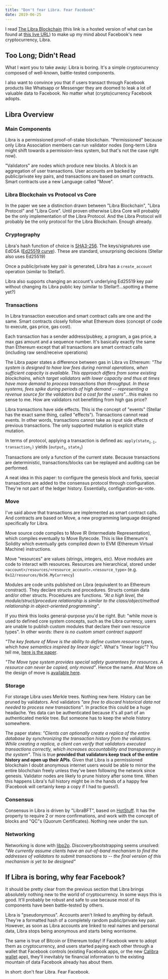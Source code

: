 ```yaml
---
title: "Don't fear Libra. Fear Facebook"
date: 2019-06-25
---
```


I read [The Libra Blockchain][libra-hosted] (this link is a hosted version of
what can be found at [this live URL][libra-online]) to make up my mind about Facebook's new cryptocurrency, Libra.

## Too Long; Didn't Read

What I want you to take away: Libra is boring. It's a simple cryptocurrency
composed of well-known, battle-tested components.

I also want to convince you that if users transact through Facebook products
like Whatsapp or Messenger they are doomed to leak a lot of valuable data to
Facebook. No matter what (crypto)currency Facebook adopts.

## Libra Overview

### Main Components

Libra is a permissioned proof-of-stake blockchain. "Permissioned" because only
Libra Association members can run validator nodes (long-term Libra might shift
towards a permission-less system, but that's not the case right now).

"Validators" are nodes which produce new blocks. A block is an aggregation of
user transactions. User accounts are backed by public/private key pairs, and
transactions are based on smart contracts. Smart contracts use a new Language
called "Move".

### Libra Blockchain vs Protocol vs Core
In the paper we see a distinction drawn between "Libra Blockchain", "Libra
Protocol" and "Libra Core". Until proven otherwise Libra Core will probably be
the only implementation of the Libra Protocol. And the Libra Protocol will
probably be the only protocol for the Libra Blockchain. Enough already.

### Cryptography
Libra's hash function of choice is [SHA3-256][sha3-256]. The keys/signatures
use EdDSA ([Ed25519 curve][ed25519]). These are standard, unsurprising
decisions (Stellar also uses Ed25519)

Once a public/private key pair is generated, Libra has a `create_account`
operation (similar to Stellar!).

Libra also supports changing an account's underlying Ed25519 key pair without
changing its Libra public key (similar to Stellar!!...spotting a theme yet?)

### Transactions

In Libra transaction execution and smart contract calls are one and the same.
Smart contracts closely follow what Ethereum does (concept of code to execute,
gas price, gas cost).

Each transaction has a sender address/pubkey, a program, a gas price, a max gas
amount and a sequence number. It's basically exactly the same than Ethereum
except that all transactions are smart contract calls (including raw
send/receive operations)

The Libra paper states a difference between gas in Libra vs Ethereum: _"The
system is designed to have low fees during normal operations, when sufficient
capacity is available. This approach differs from some existing blockchains,
which target validators with lower capacity and thus at times have more demand
to process transactions than throughput. In these systems, fees spike during
periods of high demand -- representing a revenue source for the validators but
a cost for the users"_...this makes no sense to me. How are validators not
benefitting from high gas price?

Libra transactions have side effects. This is the concept of "events" (Stellar
has the exact same thing, called "effects"). Transactions cannot read events.
In other words, transactions cannot take as input side effects of previous
transactions. The only supported mutation is explicit state mutation.

In terms of protocol, applying a transaction is defined as:
`apply(state`<sub>`i-1`</sub>`, transaction`<sub>`i`</sub>`)` yields
(`output`<sub>`i`</sub>, `state`<sub>`i`</sub>)

Transactions are only a function of the current state. Because transactions are
deterministic, transactions/blocks can be replayed and auditing can be performed.

A neat idea in this paper: to configure the genesis block and forks, special
transactions are added to the consensus protocol through configuration. They're
not part of the ledger history. Essentially, configuration-as-vote.

### Move

I've said above that transactions are implemented as smart contract calls. And
contracts are based on Move, a new programming language designed specifically
for Libra.

Move source code compiles to Move IR (Intermediate Representation), which
compiles eventually to Move Bytecode. This is like Ethereum's Solidity which
eventually gets compiled down to EVM (Ethereum Virtual Machine) instructions.

Move "resources" are values (strings, integers, etc). Move modules are code to
interact with resources. Resources are hierarchical, stored under
`<account>/resources/<resource_account>.<resource_type>` (e.g.
`0x12/resources/0x56.MyCurrency`)

Modules are code units published on Libra (equivalent to an Ethereum
constract). They declare structs and procedures. Structs contain data and/or
other structs. Procedures are functions. _"At a high level, the
module/struct/procedure relationship is similar to the class/object/method
relationship in object-oriented programming"_.

If you think this looks general-purpose you'd be right. But: "while move is
used to defined core system concepts, such as the Libra currency, users are
unable to publish custom modules that declare their own resource types". In
other words: _there is no custom smart contract support!_

_"The key feature of Move is the ability to define custom resource types, which
have semantics inspired by linear logic"_. What's "linear logic"? You tell me,
[here is the paper][linear-logic].

_"The Move type system provides special safety guarantees for resources. A
resource can never be copied, only moved"_. Hence the name. Aha! More on the
design of move is [available here][move-design].

### Storage
For storage Libra uses Merkle trees. Nothing new here. History can be pruned by
validators. And validators _"are free to discard historical data not needed to
process new transactions"_. In practice this could be a huge headache. Yes data
can be authenticated because it's all part of an authenticated merkle tree. But
someone has to keep the whole history somewhere.

The paper states: _"Clients can optionally create a replica of
the entire database by synchronizing the transaction history from the
validators. While creating a replica, a client can verify that validators
executed transactions correctly, which increases accountability and
transparency in the system"_. This is true **provided that validators keep track
of the entire history and open up their APIs**. Given that Libra is a
permissioned blockchain I doubt anonymous internet users would be able to
mirror the entire blochchain freely unless they've been following the network
since genesis. Validator nodes are likely to prune history after some time.
When this happens Libra's full history might be in the hands of a happy few
(Facebook will certainly keep a copy if I had to guess!).

### Consensus
Consensus in Libra is driven by "LibraBFT", based on [HotStuff][hotstuff]. It
has the property to require 2 or more confirmations, and work with the concept
of blocks and "QC"s (Quorum Certificates). Nothing new under the sun.

### Networking
Networking is done with [libp2p][libp2p]. Discovery/bootstrapping seems
unsolved: _"We currently assume clients have an out-of-band mechanism to find
the addresses of validators to submit transactions to -- the final version of
this mechanism is yet to be designed"_

## If Libra is boring, why fear Facebook?

It should be pretty clear from the previous section that Libra brings
absolutely nothing new to the world of cryptocurrency. In some ways this is
good. It'll probably be robust and safe to use because most of its components
have been battle-tested by others.

Libra is "pseudonymous". Accounts aren't linked to anything by default. They're
a formatted hash of a completely random public/private key pair. However, as
soon as Libra accounts are linked to real names and personal data, Libra stops
being anonymous and starts being worrisome.

The same is true of Bitcoin or Ethereum today! If Facebook were to adopt them
as cryptocurrency, and users started paying each other through a wallet that
Facebook controls (existing Facebook apps, or the new [Calibra wallet][calibra] app), they'll
inevitably tie financial information to the existing mountain of data Facebook
already has about them.

In short: don't fear Libra. Fear Facebook.

[sha3-256]: https://en.wikipedia.org/wiki/SHA-3
[ed25519]: https://en.wikipedia.org/wiki/EdDSA#Ed25519
[libra-online]: https://developers.libra.org/docs/assets/papers/the-libra-blockchain.pdf
[libra-hosted]: /pdfs/the-libra-blockchain.pdf
[linear-logic]: http://girard.perso.math.cnrs.fr/LLL.pdf
[move-design]: https://developers.libra.org/docs/assets/papers/libra-move-a-language-with-programmable-resources.pdf
[libp2p]: https://libp2p.io/
[hotstuff]: https://arxiv.org/abs/1803.05069
[calibra]: https://calibra.com/
